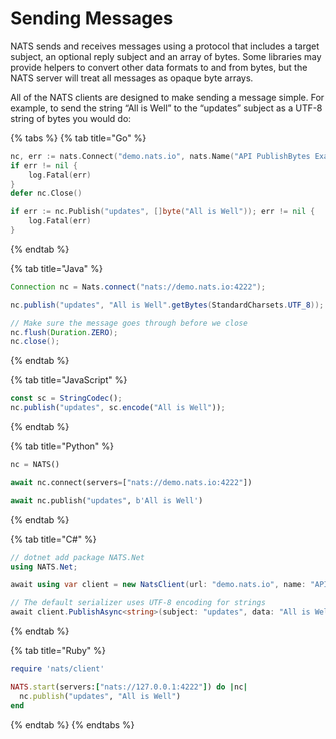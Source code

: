 # Sending Messages

NATS sends and receives messages using a protocol that includes a target subject, an optional reply subject and an array of bytes. Some libraries may provide helpers to convert other data formats to and from bytes, but the NATS server will treat all messages as opaque byte arrays.

All of the NATS clients are designed to make sending a message simple. For example, to send the string “All is Well” to the “updates” subject as a UTF-8 string of bytes you would do:

{% tabs %}
{% tab title="Go" %}
```go
nc, err := nats.Connect("demo.nats.io", nats.Name("API PublishBytes Example"))
if err != nil {
    log.Fatal(err)
}
defer nc.Close()

if err := nc.Publish("updates", []byte("All is Well")); err != nil {
    log.Fatal(err)
}
```
{% endtab %}

{% tab title="Java" %}
```java
Connection nc = Nats.connect("nats://demo.nats.io:4222");

nc.publish("updates", "All is Well".getBytes(StandardCharsets.UTF_8));

// Make sure the message goes through before we close
nc.flush(Duration.ZERO);
nc.close();
```
{% endtab %}

{% tab title="JavaScript" %}
```javascript
const sc = StringCodec();
nc.publish("updates", sc.encode("All is Well"));
```
{% endtab %}

{% tab title="Python" %}
```python
nc = NATS()

await nc.connect(servers=["nats://demo.nats.io:4222"])

await nc.publish("updates", b'All is Well')
```
{% endtab %}

{% tab title="C#" %}
```csharp
// dotnet add package NATS.Net
using NATS.Net;

await using var client = new NatsClient(url: "demo.nats.io", name: "API Publish String Example");

// The default serializer uses UTF-8 encoding for strings
await client.PublishAsync<string>(subject: "updates", data: "All is Well");
```
{% endtab %}

{% tab title="Ruby" %}
```ruby
require 'nats/client'

NATS.start(servers:["nats://127.0.0.1:4222"]) do |nc|
  nc.publish("updates", "All is Well")
end
```
{% endtab %}
{% endtabs %}

